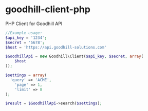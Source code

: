 goodhill-client-php
===================

PHP Client for Goodhill API

```php
//Example usage:
$api_key = '1234';
$secret = '5678';
$host = 'https://api.goodhill-solutions.com'

$GoodhillApi = new Goodhill\Client($api_key, $secret, array(
	$host
));

$settings = array(
  'query' => 'ACME',
	'page' => 1,
	'limit' => 8
);

$result = $GoodhillApi->search($settings);
```
